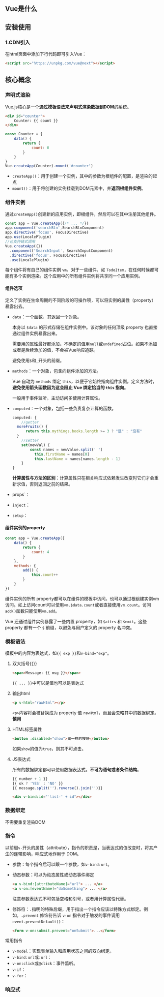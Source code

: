 ## Vue是什么

## 安装使用

### 1.CDN引入

在html页面中添加下行代码即可引入Vue：

```html
<script src="https://unpkg.com/vue@next"></script>
```



## 核心概念

### 

### 声明式渲染

Vue.js核心是一个**通过模板语法来声明式渲染数据到DOM**的系统。

```html
<div id="counter">
    Counter: {{ count }}
</div>
```

```js
const Counter = {
    data() {
        return {
            count: 0
        }
    }
}
Vue.createApp(Counter).mount('#counter')
```

- `createApp()`：用于创建一个实例，其中的参数为根组件的配置，是渲染的起点
- `mount()`：用于将创建的实例挂载到DOM元素中，并**返回根组件实例**。

### 组件实例

通过`createApp()`创建新的应用实例，即根组件，然后可以在其中注册其他组件。

```js
const app = Vue.createApp({/* ... */})
app.component('searchBtn',SearchBtnComponent)
app.directive('focus', FocusDirective)
app.use(LocalePlugin)
//也支持链式调用
Vue.createApp({})
  .component('SearchInput', SearchInputComponent)
  .directive('focus', FocusDirective)
  .use(LocalePlugin)
```

每个组件将有自己的组件实例 `vm`。对于一些组件，如 `TodoItem`，在任何时候都可能有多个实例渲染。这个应用中的所有组件实例将共享同一个应用实例。

#### 组件选项

定义了实例在生命周期的不同阶段的可操作项，可以将实例的属性（property）暴露出去。

- `data`：一个函数，其返回一个对象。

  本身以 `$data` 的形式存储在组件实例中。该对象的任何顶级 property 也直接通过组件实例暴露出来。

  需要用的属性最好都添加，不确定的值用`null`或`undefined`占位。如果不添加或者是后续添加的值，不会被Vue响应追踪。

  避免使用`$`和`_`开头的前缀。

- `methods`：一个对象，包含向组件添加的方法。

  Vue 自动为 `methods` 绑定 `this`，以便于它始终指向组件实例。定义方法时，**避免使用箭头函数因为这会阻止 Vue 绑定恰当的 `this` 指向**。

  一般用于事件监听，主动访问多使用计算属性。

- `computed`：一个对象，包括一些负责复杂计算的函数。

  ```js
  computed: {
      //getter
  	moreFruits() {
  		return this.mythings.books.length >= 3 ? "是" : "没有"
  	}
      //setter
      set(newVal) {
          const names = newValue.split(' ')
        	this.firstName = names[0]
        	this.lastName = names[names.length - 1]
      }
  }
  ```

  **计算属性与方法的区别**：计算属性只在相关响应式依赖发生改变时它们才会重新求值，否则返回之前的结果。

- props`：

- `inject`：

- `setup`：

#### 组件实例的property

```js
const app = Vue.createApp({
    data() {
        return {
            count: 4
        }
    },
    methods: {
        add() {
            this.count++
        }
    }
})
```

组件实例的所有 property都可以在组件的模板中访问。也可以通过根组建实例vm访问。如上访问count可以使用`vm.$data.count`或者直接使用`vm.count`。访问`add()`函数只能使用`vm.add`。

Vue 还通过组件实例暴露了一些内置 property，如 `$attrs` 和 `$emit`。这些 property 都有一个 `$` 前缀，以避免与用户定义的 property 名冲突。

### 模板语法

模板中的内容为表达式，如`{{ exp }}`和`v-bind="exp"`。

1. 双大括号{{}}

   ```html
   <span>Message: {{ msg }}</span>
   ```

   `{{ ... }}`中可以是值也可以是表达式

2. 输出html

   ```html
   <p v-html="rawHtml"></p>
   ```

   `<p>`内容将会被替换成为 property 值 `rawHtml`，而且会忽略其中的数据绑定。**慎用**

3. HTML标签属性

   ```html
   <button :disabled="show">鬼一样的按钮</button>
   ```

   如果`show`的值为`true`，则其不可点击。

4. JS表达式

   所有的数据绑定都可以使用数据表达式。**不可为语句或者条件结构**。

   ```js
   {{ number + 1 }} 
   {{ ok ? 'YES' : 'NO' }} 
   {{ message.split('').reverse().join('')}}
   ```

   ```html
   <div v-bind:id="'list-' + id"></div>
   ```

   

### 数据绑定

不需要重复渲染DOM

### 指令

以前缀`v-`开头的属性（attribute），指令的职责是，当表达式的值改变时，将其产生的连带影响，响应式地作用于 DOM。

- 参数：每个指令后可以跟一个参数，如`v-bind:url`。

- 动态参数：可以为动态属性或动态事件绑定

  ```html
  <a v-bind:[attributeName]="url"> ... </a>
  <a v-on:[eventName]="doSomething"> ... </a>
  ```

  注意参数表达式不可包括空格和引号，或者用计算属性代替。

- 修饰符：`.`指明的特殊后缀，用于指出一个指令应该以特殊方式绑定。例如，`.prevent` 修饰符告诉 `v-on` 指令对于触发的事件调用 `event.preventDefault()`：

  ```html
  <form v-on:submit.prevent="onSubmit">...</form>
  ```

常用指令

- `v-model`：实现表单输入和应用状态之间的双向绑定。
- `v-bind:url`或`:url`：
- `v-on:click`或`@click`：事件监听。
- `v-if`：
- `v-for`：

### 响应式

